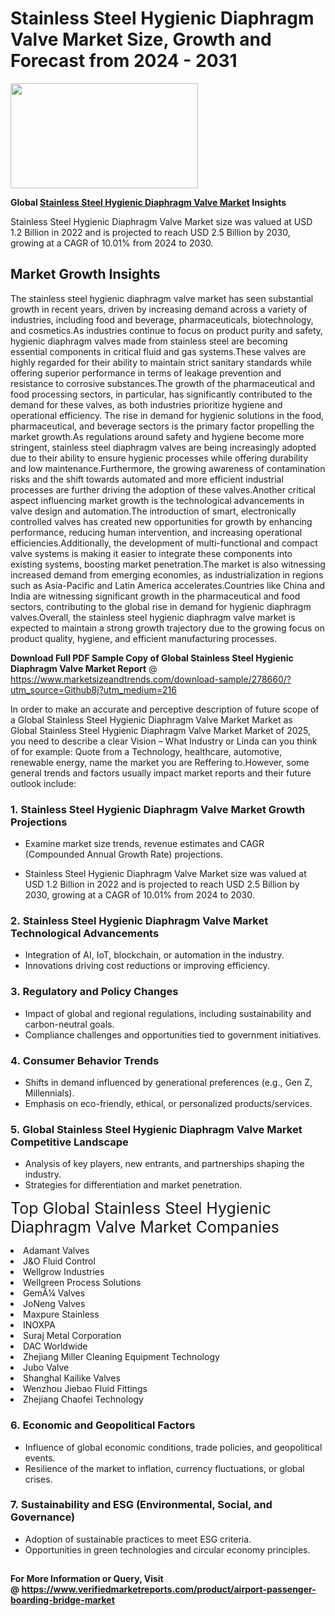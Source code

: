 <H1>Stainless Steel Hygienic Diaphragm Valve Market Size, Growth and Forecast from 2024 - 2031</H1><img class="aligncenter size-medium wp-image-584254" src="https://thirdeyenews.in/wp-content/uploads/2024/09/Global-Market-Research-300x168.jpeg" alt="" width="300" height="168" /><p><strong>Global&nbsp;<a href="https://www.marketsizeandtrends.com/download-sample/278660/?utm_source=Github8j?utm_medium=216">Stainless Steel Hygienic Diaphragm Valve Market</a> Insights</strong></p><p>Stainless Steel Hygienic Diaphragm Valve Market size was valued at USD 1.2 Billion in 2022 and is projected to reach USD 2.5 Billion by 2030, growing at a CAGR of 10.01% from 2024 to 2030.</p><p><h2>Market Growth Insights</h2> The stainless steel hygienic diaphragm valve market has seen substantial growth in recent years, driven by increasing demand across a variety of industries, including food and beverage, pharmaceuticals, biotechnology, and cosmetics.As industries continue to focus on product purity and safety, hygienic diaphragm valves made from stainless steel are becoming essential components in critical fluid and gas systems.These valves are highly regarded for their ability to maintain strict sanitary standards while offering superior performance in terms of leakage prevention and resistance to corrosive substances.The growth of the pharmaceutical and food processing sectors, in particular, has significantly contributed to the demand for these valves, as both industries prioritize hygiene and operational efficiency. The rise in demand for hygienic solutions in the food, pharmaceutical, and beverage sectors is the primary factor propelling the market growth.As regulations around safety and hygiene become more stringent, stainless steel diaphragm valves are being increasingly adopted due to their ability to ensure hygienic processes while offering durability and low maintenance.Furthermore, the growing awareness of contamination risks and the shift towards automated and more efficient industrial processes are further driving the adoption of these valves.Another critical aspect influencing market growth is the technological advancements in valve design and automation.The introduction of smart, electronically controlled valves has created new opportunities for growth by enhancing performance, reducing human intervention, and increasing operational efficiencies.Additionally, the development of multi-functional and compact valve systems is making it easier to integrate these components into existing systems, boosting market penetration.The market is also witnessing increased demand from emerging economies, as industrialization in regions such as Asia-Pacific and Latin America accelerates.Countries like China and India are witnessing significant growth in the pharmaceutical and food sectors, contributing to the global rise in demand for hygienic diaphragm valves.Overall, the stainless steel hygienic diaphragm valve market is expected to maintain a strong growth trajectory due to the growing focus on product quality, hygiene, and efficient manufacturing processes.</p><p><span class=""><strong>Download Full PDF Sample Copy of Global Stainless Steel Hygienic Diaphragm Valve Market Report</strong> @ <a href="https://www.marketsizeandtrends.com/download-sample/278660/?utm_source=Github8j?utm_medium=216" target="_blank">https://www.marketsizeandtrends.com/download-sample/278660/?utm_source=Github8j?utm_medium=216</a></span></p><p>In order to make an accurate and perceptive description of future scope of a Global&nbsp;Stainless Steel Hygienic Diaphragm Valve Market Market as Global&nbsp;Stainless Steel Hygienic Diaphragm Valve Market Market of 2025, you need to describe a clear Vision &ndash; What Industry or Linda can you think of for example: Quote from a Technology, healthcare, automotive, renewable energy, name the market you are Reffering to.However, some general trends and factors usually impact market reports and their future outlook include:</p><h3>1.&nbsp;<strong>Stainless Steel Hygienic Diaphragm Valve Market Growth Projections</strong></h3><ul><li>Examine market size trends, revenue estimates and CAGR (Compounded Annual Growth Rate) projections.</li><li><p>Stainless Steel Hygienic Diaphragm Valve Market size was valued at USD 1.2 Billion in 2022 and is projected to reach USD 2.5 Billion by 2030, growing at a CAGR of 10.01% from 2024 to 2030.</p></li></ul><h3>2.&nbsp;<strong>Stainless Steel Hygienic Diaphragm Valve Market Technological Advancements</strong></h3><ul><li>Integration of AI, IoT, blockchain, or automation in the industry.</li><li>Innovations driving cost reductions or improving efficiency.</li></ul><h3>3.&nbsp;<strong>Regulatory and Policy Changes</strong></h3><ul><li>Impact of global and regional regulations, including sustainability and carbon-neutral goals.</li><li>Compliance challenges and opportunities tied to government initiatives.</li></ul><h3>4.&nbsp;<strong>Consumer Behavior Trends</strong></h3><ul><li>Shifts in demand influenced by generational preferences (e.g., Gen Z, Millennials).</li><li>Emphasis on eco-friendly, ethical, or personalized products/services.</li></ul><h3>5.&nbsp;<strong>Global Stainless Steel Hygienic Diaphragm Valve Market Competitive Landscape</strong></h3><ul><li>Analysis of key players, new entrants, and partnerships shaping the industry.</li><li>Strategies for differentiation and market penetration.</li></ul><p data-pm-slice="1 1 []"><span style="color: inherit; font-family: inherit; font-size: 25px;">Top Global Stainless Steel Hygienic Diaphragm Valve Market Companies</span></p><div class="" data-test-id=""><p><li>Adamant Valves</li><li> J&O Fluid Control</li><li> Wellgrow Industries</li><li> Wellgreen Process Solutions</li><li> GemÃ¼ Valves</li><li> JoNeng Valves</li><li> Maxpure Stainless</li><li> INOXPA</li><li> Suraj Metal Corporation</li><li> DAC Worldwide</li><li> Zhejiang Miller Cleaning Equipment Technology</li><li> Jubo Valve</li><li> Shanghal Kailike Valves</li><li> Wenzhou Jiebao Fluid Fittings</li><li> Zhejiang Chaofei Technology</li></p></div><h3>6.&nbsp;<strong>Economic and Geopolitical Factors</strong></h3><ul><li>Influence of global economic conditions, trade policies, and geopolitical events.</li><li>Resilience of the market to inflation, currency fluctuations, or global crises.</li></ul><h3>7.&nbsp;<strong>Sustainability and ESG (Environmental, Social, and Governance)</strong></h3><ul><li>Adoption of sustainable practices to meet ESG criteria.</li><li>Opportunities in green technologies and circular economy principles.</li></ul><h2><strong style="font-size: 14px;">For More Information or Query, Visit @&nbsp;</strong><a style="background-color: #ffffff; font-size: 14px;" href="https://www.marketsizeandtrends.com/report/stainless-steel-hygienic-diaphragm-valve-market/" target="_blank">https://www.verifiedmarketreports.com/product/airport-passenger-boarding-bridge-market</a></h2>
